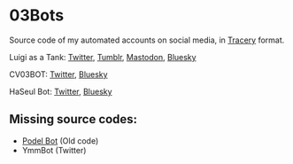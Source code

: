 # 03Bots
Source code of my automated accounts on social media, in [Tracery](https://github.com/galaxykate/tracery) format.

Luigi as a Tank: [Twitter](https://twitter.com/luigiasatank), [Tumblr](https://luigiasatank.tumblr.com), [Mastodon](https://mas.to/@luigiasatank), [Bluesky](https://bsky.app/profile/luigiasatank.bsky.social)

CV03BOT: [Twitter](https://twitter.com/CV03BOT), [Bluesky](https://bsky.app/profile/lukamegurine.bsky.social)

HaSeul Bot: [Twitter](https://twitter.com/HaSeulBot), [Bluesky](https://bsky.app/profile/haseul.bluesky.bot)

## Missing source codes:
- [Podel Bot](https://twitter.com/Podel_bot) (Old code)
- YmmBot (Twitter)
